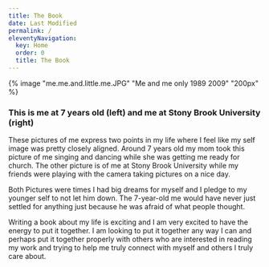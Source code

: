 ```yaml
---
title: The Book
date: Last Modified 
permalink: /
eleventyNavigation:
  key: Home 
  order: 0
  title: The Book
---
```




{% image "me.me.and.little.me.JPG" "Me and me only  1989 2009" "200px" %}

### This is me at 7 years old (left) and me at Stony Brook University (right)

These pictures of me express two points in my life where I feel like my self image was pretty closely aligned.  Around 7 years old my mom took this picture of me singing and dancing while she was getting me ready for church. The other picture is of me at Stony Brook University while my friends were playing with the camera taking pictures on a nice day. 

Both Pictures were times I had big dreams for myself and I pledge to my younger self to not let him down. The 7-year-old me would have never just settled for anything just because he was afraid of what people thought. 

Writing a book about my life is exciting and I am very excited to have the energy to put it together. I am looking to put it together any way I can and perhaps put it together properly with others who are interested in reading my work and trying to help me truly connect with myself and others I truly care about.





